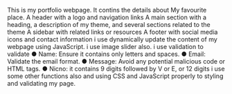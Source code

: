 This is my portfolio webpage.
It contins the details about My favourite place.
A header with a logo and navigation links 
A main section with a heading, a description of my theme, and several sections related to the theme
A sidebar with related links or resources
A footer with social media icons and contact information
i use dynamically update the content of my webpage using JavaScript.
i use image slider also.
i use validation to validate
  ● Name: Ensure it contains only letters and spaces.
  ● Email: Validate the email format.
  ● Message: Avoid any potential malicious code or HTML tags.
  ● Nicno: it contains 9 digits followed by V or E, or 12 digits
i use some other functions also and using CSS and JavaScript properly to styling and validating my page. 
